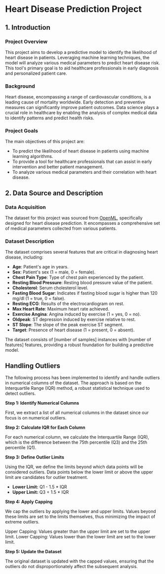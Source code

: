 # Heart Disease Prediction Project

## 1. Introduction

### Project Overview
This project aims to develop a predictive model to identify the likelihood of heart disease in patients. Leveraging machine learning techniques, the model will analyze various medical parameters to predict heart disease risk. This tool's primary goal is to aid healthcare professionals in early diagnosis and personalized patient care.

### Background
Heart disease, encompassing a range of cardiovascular conditions, is a leading cause of mortality worldwide. Early detection and preventive measures can significantly improve patient outcomes. Data science plays a crucial role in healthcare by enabling the analysis of complex medical data to identify patterns and predict health risks.

### Project Goals
The main objectives of this project are:
- To predict the likelihood of heart disease in patients using machine learning algorithms.
- To provide a tool for healthcare professionals that can assist in early intervention and better patient management.
- To analyze various medical parameters and their correlation with heart disease.

## 2. Data Source and Description

### Data Acquisition
The dataset for this project was sourced from [OpenML](https://www.openml.org/search?type=data&status=active&id=43672), specifically designed for heart disease prediction. It encompasses a comprehensive set of medical parameters collected from various patients.

### Dataset Description
The dataset comprises several features that are critical in diagnosing heart disease, including:
- **Age**: Patient's age in years.
- **Sex**: Patient's sex (1 = male, 0 = female).
- **Chest Pain Type**: Type of chest pain experienced by the patient.
- **Resting Blood Pressure**: Resting blood pressure value of the patient.
- **Cholesterol**: Serum cholesterol level.
- **Fasting Blood Sugar**: Indicates if fasting blood sugar is higher than 120 mg/dl (1 = true, 0 = false).
- **Resting ECG**: Results of the electrocardiogram on rest.
- **Max Heart Rate**: Maximum heart rate achieved.
- **Exercise Angina**: Angina induced by exercise (1 = yes, 0 = no).
- **Oldpeak**: ST depression induced by exercise relative to rest.
- **ST Slope**: The slope of the peak exercise ST segment.
- **Target**: Presence of heart disease (1 = present, 0 = absent).

The dataset consists of [number of samples] instances with [number of features] features, providing a robust foundation for building a predictive model.


## Handling Outliers

The following process has been implemented to identify and handle outliers in numerical columns of the dataset. The approach is based on the Interquartile Range (IQR) method, a robust statistical technique used to detect outliers.

**Step 1: Identify Numerical Columns**

First, we extract a list of all numerical columns in the dataset since our focus is on numerical outliers.


**Step 2: Calculate IQR for Each Column**

For each numerical column, we calculate the Interquartile Range (IQR), which is the difference between the 75th percentile (Q3) and the 25th percentile (Q1).

**Step 3: Define Outlier Limits**

Using the IQR, we define the limits beyond which data points will be considered outliers. Data points below the lower limit or above the upper limit are candidates for outlier treatment.

- **Lower Limit:** Q1 - 1.5 * IQR
- **Upper Limit:** Q3 + 1.5 * IQR

**Step 4: Apply Capping**

We cap the outliers by applying the lower and upper limits. Values beyond these limits are set to the limits themselves, thus minimizing the impact of extreme outliers.

Upper Capping: Values greater than the upper limit are set to the upper limit.
Lower Capping: Values lower than the lower limit are set to the lower limit.

**Step 5: Update the Dataset**

The original dataset is updated with the capped values, ensuring that the outliers do not disproportionately affect the subsequent analysis.